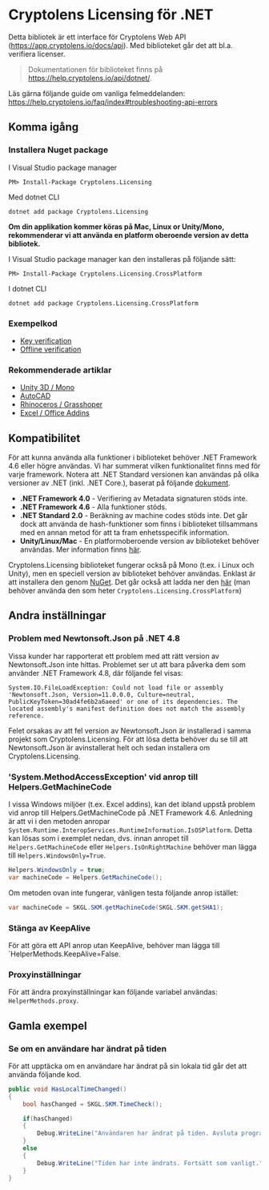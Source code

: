 # Cryptolens Licensing för .NET

Detta bibliotek är ett interface för Cryptolens Web API (https://app.cryptolens.io/docs/api). Med biblioteket går det att bl.a. verifiera licenser.

> Dokumentationen för biblioteket finns på https://help.cryptolens.io/api/dotnet/.

Läs gärna följande guide om vanliga felmeddelanden: https://help.cryptolens.io/faq/index#troubleshooting-api-errors

## Komma igång

### Installera Nuget package

I Visual Studio package manager
```
PM> Install-Package Cryptolens.Licensing
```

Med dotnet CLI
```
dotnet add package Cryptolens.Licensing
```

**Om din applikation kommer köras på Mac, Linux or Unity/Mono, rekommenderar vi att använda en platform oberoende version av detta bibliotek.**

I Visual Studio package manager kan den installeras på följande sätt:
```
PM> Install-Package Cryptolens.Licensing.CrossPlatform
```

I dotnet CLI
```
dotnet add package Cryptolens.Licensing.CrossPlatform
```

### Exempelkod
* [Key verification](https://help.cryptolens.io/examples/key-verification)
* [Offline verification](https://help.cryptolens.io/examples/offline-verification)

### Rekommenderade artiklar

* [Unity 3D / Mono](https://help.cryptolens.io/getting-started/unity)
* [AutoCAD](https://cryptolens.io/2019/01/autocad-plugin-software-licensing/)
* [Rhinoceros / Grasshoper](https://cryptolens.io/2019/01/protecting-rhinoceros-plugins-with-software-licensing/)
* [Excel / Office Addins](https://help.cryptolens.io/getting-started/excel)

## Kompatibilitet

För att kunna använda alla funktioner i biblioteket behöver .NET Framework 4.6 eller högre användas. Vi har summerat vilken funktionalitet finns med för varje framework. Notera att .NET Standard versionen kan användas på olika versioner av .NET (inkl. .NET Core.), baserat på följande [dokument](https://docs.microsoft.com/en-us/dotnet/standard/net-standard).

* **.NET Framework 4.0** - Verifiering av Metadata signaturen stöds inte.
* **.NET Framework 4.6** - Alla funktioner stöds.
* **.NET Standard 2.0** - Beräkning av machine codes stöds inte. Det går dock att använda de hash-funktioner som finns i biblioteket tillsammans med en annan metod för att ta fram enhetsspecifik information.
* **Unity/Linux/Mac** - En platformoberoende version av biblioteket behöver användas. Mer information finns [här](https://help.cryptolens.io/getting-started/unity). 

Cryptolens.Licensing biblioteket fungerar också på Mono (t.ex. i Linux och Unity), men en speciell version av biblioteket behöver användas. Enklast är att installera den genom [NuGet](https://www.nuget.org/packages/Cryptolens.Licensing.CrossPlatform/). Det går också att ladda ner den [här](https://github.com/Cryptolens/cryptolens-dotnet/releases) (man behöver använda den som heter `Cryptolens.Licensing.CrossPlatform`)

## Andra inställningar

### Problem med Newtonsoft.Json på .NET 4.8
Vissa kunder har rapporterat ett problem med att rätt version av Newtonsoft.Json inte hittas. Problemet ser ut att bara påverka dem som använder .NET Framework 4.8, där följande fel visas:

```
System.IO.FileLoadException: Could not load file or assembly 'Newtonsoft.Json, Version=11.0.0.0, Culture=neutral, PublicKeyToken=30ad4fe6b2a6aeed' or one of its dependencies. The located assembly's manifest definition does not match the assembly reference.
```

Felet orsakas av att fel version av Newtonsoft.Json är installerad i samma projekt som Cryptolens.Licensing. För att lösa detta behöver du se till att Newtonsoft.Json är avinstallerat helt och sedan installera om Cryptolens.Licensing.

### 'System.MethodAccessException' vid anrop till Helpers.GetMachineCode
I vissa Windows miljöer (t.ex. Excel addins), kan det ibland uppstå problem vid anrop till Helpers.GetMachineCode på .NET Framework 4.6. Anledning är att vi i den metoden anropar `System.Runtime.InteropServices.RuntimeInformation.IsOSPlatform`. Detta kan lösas som i exemplet nedan, dvs. innan anropet till `Helpers.GetMachineCode` eller `Helpers.IsOnRightMachine` behöver man lägga till `Helpers.WindowsOnly=True`.

```cs
Helpers.WindowsOnly = true;
var machineCode = Helpers.GetMachineCode();
```

Om metoden ovan inte fungerar, vänligen testa följande anrop istället:

```cs
var machineCode = SKGL.SKM.getMachineCode(SKGL.SKM.getSHA1);
```

### Stänga av KeepAlive
För att göra ett API anrop utan KeepAlive, behöver man lägga till `HelperMethods.KeepAlive=False.

### Proxyinställningar
För att ändra proxyinställningar kan följande variabel användas: `HelperMethods.proxy`.

## Gamla exempel

### Se om en användare har ändrat på tiden

För att upptäcka om en användare har ändrat på sin lokala tid går det att använda följande kod.

```cs
public void HasLocalTimeChanged()
{
    bool hasChanged = SKGL.SKM.TimeCheck();

    if(hasChanged)
    {
        Debug.WriteLine("Användaren har ändrat på tiden. Avsluta programmet.");
    }
    else
    {
        Debug.WriteLine("Tiden har inte ändrats. Fortsätt som vanligt.");
    }
}
```

